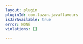 ```yaml
---
layout: plugin
pluginId: com.lazan.javaflavours
isJarAvailable: true
error: NONE
violations: []

---
```

